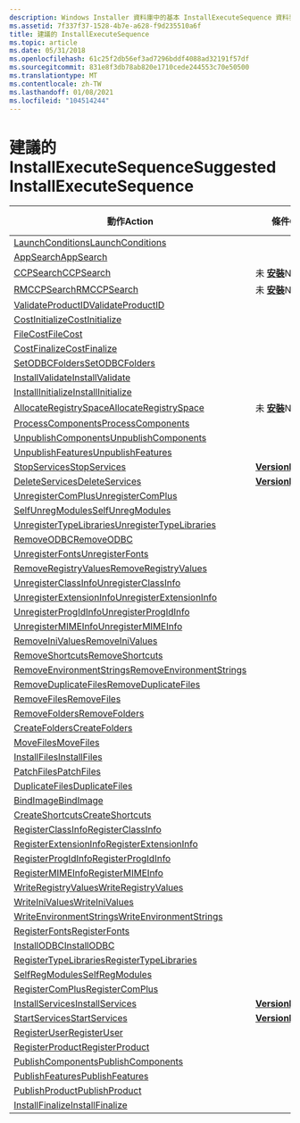 ```yaml
---
description: Windows Installer 資料庫中的基本 InstallExecuteSequence 資料表建議的動作順序。
ms.assetid: 7f337f37-1528-4b7e-a628-f9d235510a6f
title: 建議的 InstallExecuteSequence
ms.topic: article
ms.date: 05/31/2018
ms.openlocfilehash: 61c25f2db56ef3ad7296bddf4088ad32191f57df
ms.sourcegitcommit: 831e8f3db78ab820e1710cede244553c70e50500
ms.translationtype: MT
ms.contentlocale: zh-TW
ms.lasthandoff: 01/08/2021
ms.locfileid: "104514244"
---
```

# <a name="suggested-installexecutesequence"></a><span data-ttu-id="45107-103">建議的 InstallExecuteSequence</span><span class="sxs-lookup"><span data-stu-id="45107-103">Suggested InstallExecuteSequence</span></span>



| <span data-ttu-id="45107-104">動作</span><span class="sxs-lookup"><span data-stu-id="45107-104">Action</span></span>                                                          | <span data-ttu-id="45107-105">條件</span><span class="sxs-lookup"><span data-stu-id="45107-105">Condition</span></span>                          | <span data-ttu-id="45107-106">順序</span><span class="sxs-lookup"><span data-stu-id="45107-106">Sequence</span></span> |
|-----------------------------------------------------------------|------------------------------------|----------|
| [<span data-ttu-id="45107-107">LaunchConditions</span><span class="sxs-lookup"><span data-stu-id="45107-107">LaunchConditions</span></span>](launchconditions-action.md)                 |                                    | <span data-ttu-id="45107-108">100</span><span class="sxs-lookup"><span data-stu-id="45107-108">100</span></span>      |
| [<span data-ttu-id="45107-109">AppSearch</span><span class="sxs-lookup"><span data-stu-id="45107-109">AppSearch</span></span>](appsearch-action.md)                               |                                    | <span data-ttu-id="45107-110">400</span><span class="sxs-lookup"><span data-stu-id="45107-110">400</span></span>      |
| [<span data-ttu-id="45107-111">CCPSearch</span><span class="sxs-lookup"><span data-stu-id="45107-111">CCPSearch</span></span>](ccpsearch-action.md)                               | <span data-ttu-id="45107-112">未 [**安裝**](installed.md)</span><span class="sxs-lookup"><span data-stu-id="45107-112">NOT [**Installed**](installed.md)</span></span> | <span data-ttu-id="45107-113">500</span><span class="sxs-lookup"><span data-stu-id="45107-113">500</span></span>      |
| [<span data-ttu-id="45107-114">RMCCPSearch</span><span class="sxs-lookup"><span data-stu-id="45107-114">RMCCPSearch</span></span>](rmccpsearch-action.md)                           | <span data-ttu-id="45107-115">未 [**安裝**](installed.md)</span><span class="sxs-lookup"><span data-stu-id="45107-115">NOT [**Installed**](installed.md)</span></span> | <span data-ttu-id="45107-116">600</span><span class="sxs-lookup"><span data-stu-id="45107-116">600</span></span>      |
| [<span data-ttu-id="45107-117">ValidateProductID</span><span class="sxs-lookup"><span data-stu-id="45107-117">ValidateProductID</span></span>](validateproductid-action.md)               |                                    | <span data-ttu-id="45107-118">700</span><span class="sxs-lookup"><span data-stu-id="45107-118">700</span></span>      |
| [<span data-ttu-id="45107-119">CostInitialize</span><span class="sxs-lookup"><span data-stu-id="45107-119">CostInitialize</span></span>](costinitialize-action.md)                     |                                    | <span data-ttu-id="45107-120">800</span><span class="sxs-lookup"><span data-stu-id="45107-120">800</span></span>      |
| [<span data-ttu-id="45107-121">FileCost</span><span class="sxs-lookup"><span data-stu-id="45107-121">FileCost</span></span>](filecost-action.md)                                 |                                    | <span data-ttu-id="45107-122">900</span><span class="sxs-lookup"><span data-stu-id="45107-122">900</span></span>      |
| [<span data-ttu-id="45107-123">CostFinalize</span><span class="sxs-lookup"><span data-stu-id="45107-123">CostFinalize</span></span>](costfinalize-action.md)                         |                                    | <span data-ttu-id="45107-124">1000</span><span class="sxs-lookup"><span data-stu-id="45107-124">1000</span></span>     |
| [<span data-ttu-id="45107-125">SetODBCFolders</span><span class="sxs-lookup"><span data-stu-id="45107-125">SetODBCFolders</span></span>](setodbcfolders-action.md)                     |                                    | <span data-ttu-id="45107-126">1100</span><span class="sxs-lookup"><span data-stu-id="45107-126">1100</span></span>     |
| [<span data-ttu-id="45107-127">InstallValidate</span><span class="sxs-lookup"><span data-stu-id="45107-127">InstallValidate</span></span>](installvalidate-action.md)                   |                                    | <span data-ttu-id="45107-128">1400</span><span class="sxs-lookup"><span data-stu-id="45107-128">1400</span></span>     |
| [<span data-ttu-id="45107-129">InstallInitialize</span><span class="sxs-lookup"><span data-stu-id="45107-129">InstallInitialize</span></span>](installinitialize-action.md)               |                                    | <span data-ttu-id="45107-130">1500</span><span class="sxs-lookup"><span data-stu-id="45107-130">1500</span></span>     |
| [<span data-ttu-id="45107-131">AllocateRegistrySpace</span><span class="sxs-lookup"><span data-stu-id="45107-131">AllocateRegistrySpace</span></span>](allocateregistryspace-action.md)       | <span data-ttu-id="45107-132">未 [**安裝**](installed.md)</span><span class="sxs-lookup"><span data-stu-id="45107-132">NOT [**Installed**](installed.md)</span></span> | <span data-ttu-id="45107-133">1550</span><span class="sxs-lookup"><span data-stu-id="45107-133">1550</span></span>     |
| [<span data-ttu-id="45107-134">ProcessComponents</span><span class="sxs-lookup"><span data-stu-id="45107-134">ProcessComponents</span></span>](processcomponents-action.md)               |                                    | <span data-ttu-id="45107-135">1600</span><span class="sxs-lookup"><span data-stu-id="45107-135">1600</span></span>     |
| [<span data-ttu-id="45107-136">UnpublishComponents</span><span class="sxs-lookup"><span data-stu-id="45107-136">UnpublishComponents</span></span>](unpublishcomponents-action.md)           |                                    | <span data-ttu-id="45107-137">1700</span><span class="sxs-lookup"><span data-stu-id="45107-137">1700</span></span>     |
| [<span data-ttu-id="45107-138">UnpublishFeatures</span><span class="sxs-lookup"><span data-stu-id="45107-138">UnpublishFeatures</span></span>](unpublishfeatures-action.md)               |                                    | <span data-ttu-id="45107-139">1800</span><span class="sxs-lookup"><span data-stu-id="45107-139">1800</span></span>     |
| [<span data-ttu-id="45107-140">StopServices</span><span class="sxs-lookup"><span data-stu-id="45107-140">StopServices</span></span>](stopservices-action.md)                         | [<span data-ttu-id="45107-141">**VersionNT**</span><span class="sxs-lookup"><span data-stu-id="45107-141">**VersionNT**</span></span>](versionnt.md)     | <span data-ttu-id="45107-142">1900</span><span class="sxs-lookup"><span data-stu-id="45107-142">1900</span></span>     |
| [<span data-ttu-id="45107-143">DeleteServices</span><span class="sxs-lookup"><span data-stu-id="45107-143">DeleteServices</span></span>](deleteservices-action.md)                     | [<span data-ttu-id="45107-144">**VersionNT**</span><span class="sxs-lookup"><span data-stu-id="45107-144">**VersionNT**</span></span>](versionnt.md)     | <span data-ttu-id="45107-145">2000</span><span class="sxs-lookup"><span data-stu-id="45107-145">2000</span></span>     |
| [<span data-ttu-id="45107-146">UnregisterComPlus</span><span class="sxs-lookup"><span data-stu-id="45107-146">UnregisterComPlus</span></span>](unregistercomplus-action.md)               |                                    | <span data-ttu-id="45107-147">2100</span><span class="sxs-lookup"><span data-stu-id="45107-147">2100</span></span>     |
| [<span data-ttu-id="45107-148">SelfUnregModules</span><span class="sxs-lookup"><span data-stu-id="45107-148">SelfUnregModules</span></span>](selfunregmodules-action.md)                 |                                    | <span data-ttu-id="45107-149">2200</span><span class="sxs-lookup"><span data-stu-id="45107-149">2200</span></span>     |
| [<span data-ttu-id="45107-150">UnregisterTypeLibraries</span><span class="sxs-lookup"><span data-stu-id="45107-150">UnregisterTypeLibraries</span></span>](unregistertypelibraries-action.md)   |                                    | <span data-ttu-id="45107-151">2300</span><span class="sxs-lookup"><span data-stu-id="45107-151">2300</span></span>     |
| [<span data-ttu-id="45107-152">RemoveODBC</span><span class="sxs-lookup"><span data-stu-id="45107-152">RemoveODBC</span></span>](removeodbc-action.md)                             |                                    | <span data-ttu-id="45107-153">2400</span><span class="sxs-lookup"><span data-stu-id="45107-153">2400</span></span>     |
| [<span data-ttu-id="45107-154">UnregisterFonts</span><span class="sxs-lookup"><span data-stu-id="45107-154">UnregisterFonts</span></span>](unregisterfonts-action.md)                   |                                    | <span data-ttu-id="45107-155">2500</span><span class="sxs-lookup"><span data-stu-id="45107-155">2500</span></span>     |
| [<span data-ttu-id="45107-156">RemoveRegistryValues</span><span class="sxs-lookup"><span data-stu-id="45107-156">RemoveRegistryValues</span></span>](removeregistryvalues-action.md)         |                                    | <span data-ttu-id="45107-157">2600</span><span class="sxs-lookup"><span data-stu-id="45107-157">2600</span></span>     |
| [<span data-ttu-id="45107-158">UnregisterClassInfo</span><span class="sxs-lookup"><span data-stu-id="45107-158">UnregisterClassInfo</span></span>](unregisterclassinfo-action.md)           |                                    | <span data-ttu-id="45107-159">2700</span><span class="sxs-lookup"><span data-stu-id="45107-159">2700</span></span>     |
| [<span data-ttu-id="45107-160">UnregisterExtensionInfo</span><span class="sxs-lookup"><span data-stu-id="45107-160">UnregisterExtensionInfo</span></span>](unregisterextensioninfo-action.md)   |                                    | <span data-ttu-id="45107-161">2800</span><span class="sxs-lookup"><span data-stu-id="45107-161">2800</span></span>     |
| [<span data-ttu-id="45107-162">UnregisterProgIdInfo</span><span class="sxs-lookup"><span data-stu-id="45107-162">UnregisterProgIdInfo</span></span>](unregisterprogidinfo-action.md)         |                                    | <span data-ttu-id="45107-163">2900</span><span class="sxs-lookup"><span data-stu-id="45107-163">2900</span></span>     |
| [<span data-ttu-id="45107-164">UnregisterMIMEInfo</span><span class="sxs-lookup"><span data-stu-id="45107-164">UnregisterMIMEInfo</span></span>](unregistermimeinfo-action.md)             |                                    | <span data-ttu-id="45107-165">3000</span><span class="sxs-lookup"><span data-stu-id="45107-165">3000</span></span>     |
| [<span data-ttu-id="45107-166">RemoveIniValues</span><span class="sxs-lookup"><span data-stu-id="45107-166">RemoveIniValues</span></span>](removeinivalues-action.md)                   |                                    | <span data-ttu-id="45107-167">3100</span><span class="sxs-lookup"><span data-stu-id="45107-167">3100</span></span>     |
| [<span data-ttu-id="45107-168">RemoveShortcuts</span><span class="sxs-lookup"><span data-stu-id="45107-168">RemoveShortcuts</span></span>](removeshortcuts-action.md)                   |                                    | <span data-ttu-id="45107-169">3200</span><span class="sxs-lookup"><span data-stu-id="45107-169">3200</span></span>     |
| [<span data-ttu-id="45107-170">RemoveEnvironmentStrings</span><span class="sxs-lookup"><span data-stu-id="45107-170">RemoveEnvironmentStrings</span></span>](removeenvironmentstrings-action.md) |                                    | <span data-ttu-id="45107-171">3300</span><span class="sxs-lookup"><span data-stu-id="45107-171">3300</span></span>     |
| [<span data-ttu-id="45107-172">RemoveDuplicateFiles</span><span class="sxs-lookup"><span data-stu-id="45107-172">RemoveDuplicateFiles</span></span>](removeduplicatefiles-action.md)         |                                    | <span data-ttu-id="45107-173">3400</span><span class="sxs-lookup"><span data-stu-id="45107-173">3400</span></span>     |
| [<span data-ttu-id="45107-174">RemoveFiles</span><span class="sxs-lookup"><span data-stu-id="45107-174">RemoveFiles</span></span>](removefiles-action.md)                           |                                    | <span data-ttu-id="45107-175">3500</span><span class="sxs-lookup"><span data-stu-id="45107-175">3500</span></span>     |
| [<span data-ttu-id="45107-176">RemoveFolders</span><span class="sxs-lookup"><span data-stu-id="45107-176">RemoveFolders</span></span>](removefolders-action.md)                       |                                    | <span data-ttu-id="45107-177">3600</span><span class="sxs-lookup"><span data-stu-id="45107-177">3600</span></span>     |
| [<span data-ttu-id="45107-178">CreateFolders</span><span class="sxs-lookup"><span data-stu-id="45107-178">CreateFolders</span></span>](createfolders-action.md)                       |                                    | <span data-ttu-id="45107-179">3700</span><span class="sxs-lookup"><span data-stu-id="45107-179">3700</span></span>     |
| [<span data-ttu-id="45107-180">MoveFiles</span><span class="sxs-lookup"><span data-stu-id="45107-180">MoveFiles</span></span>](movefiles-action.md)                               |                                    | <span data-ttu-id="45107-181">3800</span><span class="sxs-lookup"><span data-stu-id="45107-181">3800</span></span>     |
| [<span data-ttu-id="45107-182">InstallFiles</span><span class="sxs-lookup"><span data-stu-id="45107-182">InstallFiles</span></span>](installfiles-action.md)                         |                                    | <span data-ttu-id="45107-183">4000</span><span class="sxs-lookup"><span data-stu-id="45107-183">4000</span></span>     |
| [<span data-ttu-id="45107-184">PatchFiles</span><span class="sxs-lookup"><span data-stu-id="45107-184">PatchFiles</span></span>](patchfiles-action.md)                             |                                    | <span data-ttu-id="45107-185">4090</span><span class="sxs-lookup"><span data-stu-id="45107-185">4090</span></span>     |
| [<span data-ttu-id="45107-186">DuplicateFiles</span><span class="sxs-lookup"><span data-stu-id="45107-186">DuplicateFiles</span></span>](duplicatefiles-action.md)                     |                                    | <span data-ttu-id="45107-187">4210</span><span class="sxs-lookup"><span data-stu-id="45107-187">4210</span></span>     |
| [<span data-ttu-id="45107-188">BindImage</span><span class="sxs-lookup"><span data-stu-id="45107-188">BindImage</span></span>](bindimage-action.md)                               |                                    | <span data-ttu-id="45107-189">4300</span><span class="sxs-lookup"><span data-stu-id="45107-189">4300</span></span>     |
| [<span data-ttu-id="45107-190">CreateShortcuts</span><span class="sxs-lookup"><span data-stu-id="45107-190">CreateShortcuts</span></span>](createshortcuts-action.md)                   |                                    | <span data-ttu-id="45107-191">4500</span><span class="sxs-lookup"><span data-stu-id="45107-191">4500</span></span>     |
| [<span data-ttu-id="45107-192">RegisterClassInfo</span><span class="sxs-lookup"><span data-stu-id="45107-192">RegisterClassInfo</span></span>](registerclassinfo-action.md)               |                                    | <span data-ttu-id="45107-193">4600</span><span class="sxs-lookup"><span data-stu-id="45107-193">4600</span></span>     |
| [<span data-ttu-id="45107-194">RegisterExtensionInfo</span><span class="sxs-lookup"><span data-stu-id="45107-194">RegisterExtensionInfo</span></span>](registerextensioninfo-action.md)       |                                    | <span data-ttu-id="45107-195">4700</span><span class="sxs-lookup"><span data-stu-id="45107-195">4700</span></span>     |
| [<span data-ttu-id="45107-196">RegisterProgIdInfo</span><span class="sxs-lookup"><span data-stu-id="45107-196">RegisterProgIdInfo</span></span>](registerprogidinfo-action.md)             |                                    | <span data-ttu-id="45107-197">4800</span><span class="sxs-lookup"><span data-stu-id="45107-197">4800</span></span>     |
| [<span data-ttu-id="45107-198">RegisterMIMEInfo</span><span class="sxs-lookup"><span data-stu-id="45107-198">RegisterMIMEInfo</span></span>](registermimeinfo-action.md)                 |                                    | <span data-ttu-id="45107-199">4900</span><span class="sxs-lookup"><span data-stu-id="45107-199">4900</span></span>     |
| [<span data-ttu-id="45107-200">WriteRegistryValues</span><span class="sxs-lookup"><span data-stu-id="45107-200">WriteRegistryValues</span></span>](writeregistryvalues-action.md)           |                                    | <span data-ttu-id="45107-201">5000</span><span class="sxs-lookup"><span data-stu-id="45107-201">5000</span></span>     |
| [<span data-ttu-id="45107-202">WriteIniValues</span><span class="sxs-lookup"><span data-stu-id="45107-202">WriteIniValues</span></span>](writeinivalues-action.md)                     |                                    | <span data-ttu-id="45107-203">5100</span><span class="sxs-lookup"><span data-stu-id="45107-203">5100</span></span>     |
| [<span data-ttu-id="45107-204">WriteEnvironmentStrings</span><span class="sxs-lookup"><span data-stu-id="45107-204">WriteEnvironmentStrings</span></span>](writeenvironmentstrings-action.md)   |                                    | <span data-ttu-id="45107-205">5200</span><span class="sxs-lookup"><span data-stu-id="45107-205">5200</span></span>     |
| [<span data-ttu-id="45107-206">RegisterFonts</span><span class="sxs-lookup"><span data-stu-id="45107-206">RegisterFonts</span></span>](registerfonts-action.md)                       |                                    | <span data-ttu-id="45107-207">5300</span><span class="sxs-lookup"><span data-stu-id="45107-207">5300</span></span>     |
| [<span data-ttu-id="45107-208">InstallODBC</span><span class="sxs-lookup"><span data-stu-id="45107-208">InstallODBC</span></span>](installodbc-action.md)                           |                                    | <span data-ttu-id="45107-209">5400</span><span class="sxs-lookup"><span data-stu-id="45107-209">5400</span></span>     |
| [<span data-ttu-id="45107-210">RegisterTypeLibraries</span><span class="sxs-lookup"><span data-stu-id="45107-210">RegisterTypeLibraries</span></span>](registertypelibraries-action.md)       |                                    | <span data-ttu-id="45107-211">5500</span><span class="sxs-lookup"><span data-stu-id="45107-211">5500</span></span>     |
| [<span data-ttu-id="45107-212">SelfRegModules</span><span class="sxs-lookup"><span data-stu-id="45107-212">SelfRegModules</span></span>](selfregmodules-action.md)                     |                                    | <span data-ttu-id="45107-213">5600</span><span class="sxs-lookup"><span data-stu-id="45107-213">5600</span></span>     |
| [<span data-ttu-id="45107-214">RegisterComPlus</span><span class="sxs-lookup"><span data-stu-id="45107-214">RegisterComPlus</span></span>](registercomplus-action.md)                   |                                    | <span data-ttu-id="45107-215">5700</span><span class="sxs-lookup"><span data-stu-id="45107-215">5700</span></span>     |
| [<span data-ttu-id="45107-216">InstallServices</span><span class="sxs-lookup"><span data-stu-id="45107-216">InstallServices</span></span>](installservices-action.md)                   | [<span data-ttu-id="45107-217">**VersionNT**</span><span class="sxs-lookup"><span data-stu-id="45107-217">**VersionNT**</span></span>](versionnt.md)     | <span data-ttu-id="45107-218">5800</span><span class="sxs-lookup"><span data-stu-id="45107-218">5800</span></span>     |
| [<span data-ttu-id="45107-219">StartServices</span><span class="sxs-lookup"><span data-stu-id="45107-219">StartServices</span></span>](startservices-action.md)                       | [<span data-ttu-id="45107-220">**VersionNT**</span><span class="sxs-lookup"><span data-stu-id="45107-220">**VersionNT**</span></span>](versionnt.md)     | <span data-ttu-id="45107-221">5900</span><span class="sxs-lookup"><span data-stu-id="45107-221">5900</span></span>     |
| [<span data-ttu-id="45107-222">RegisterUser</span><span class="sxs-lookup"><span data-stu-id="45107-222">RegisterUser</span></span>](registeruser-action.md)                         |                                    | <span data-ttu-id="45107-223">6000</span><span class="sxs-lookup"><span data-stu-id="45107-223">6000</span></span>     |
| [<span data-ttu-id="45107-224">RegisterProduct</span><span class="sxs-lookup"><span data-stu-id="45107-224">RegisterProduct</span></span>](registerproduct-action.md)                   |                                    | <span data-ttu-id="45107-225">6100</span><span class="sxs-lookup"><span data-stu-id="45107-225">6100</span></span>     |
| [<span data-ttu-id="45107-226">PublishComponents</span><span class="sxs-lookup"><span data-stu-id="45107-226">PublishComponents</span></span>](publishcomponents-action.md)               |                                    | <span data-ttu-id="45107-227">6200</span><span class="sxs-lookup"><span data-stu-id="45107-227">6200</span></span>     |
| [<span data-ttu-id="45107-228">PublishFeatures</span><span class="sxs-lookup"><span data-stu-id="45107-228">PublishFeatures</span></span>](publishfeatures-action.md)                   |                                    | <span data-ttu-id="45107-229">6300</span><span class="sxs-lookup"><span data-stu-id="45107-229">6300</span></span>     |
| [<span data-ttu-id="45107-230">PublishProduct</span><span class="sxs-lookup"><span data-stu-id="45107-230">PublishProduct</span></span>](publishproduct-action.md)                     |                                    | <span data-ttu-id="45107-231">6400</span><span class="sxs-lookup"><span data-stu-id="45107-231">6400</span></span>     |
| [<span data-ttu-id="45107-232">InstallFinalize</span><span class="sxs-lookup"><span data-stu-id="45107-232">InstallFinalize</span></span>](installfinalize-action.md)                   |                                    | <span data-ttu-id="45107-233">6600</span><span class="sxs-lookup"><span data-stu-id="45107-233">6600</span></span>     |



 

 

 




